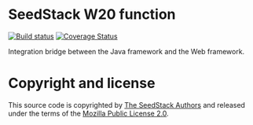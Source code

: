 # SeedStack W20 function 

[![Build status](https://travis-ci.org/seedstack/w20-function.svg?branch=master)](https://travis-ci.org/seedstack/w20-function) [![Coverage Status](https://coveralls.io/repos/seedstack/w20-function/badge.svg?branch=master)](https://coveralls.io/r/seedstack/w20-function?branch=master)

Integration bridge between the Java framework and the Web framework.

# Copyright and license

This source code is copyrighted by [The SeedStack Authors](https://github.com/seedstack/seedstack/blob/master/AUTHORS) and
released under the terms of the [Mozilla Public License 2.0](https://www.mozilla.org/MPL/2.0/). 
